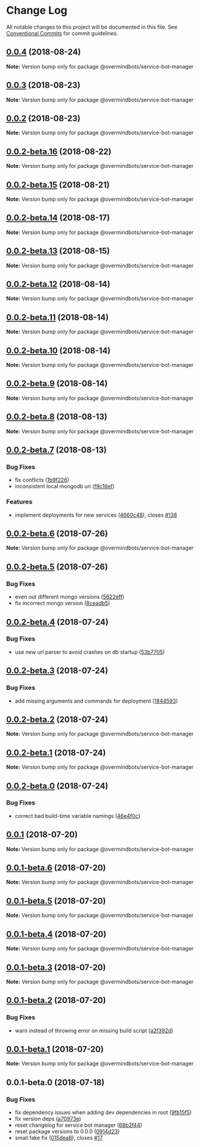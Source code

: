# Change Log

All notable changes to this project will be documented in this file.
See [Conventional Commits](https://conventionalcommits.org) for commit guidelines.

<a name="0.0.4"></a>
## [0.0.4](https://github.com/overmindbots/service-bot-manager/compare/@overmindbots/service-bot-manager@0.0.3-beta.0...@overmindbots/service-bot-manager@0.0.4) (2018-08-24)




**Note:** Version bump only for package @overmindbots/service-bot-manager

<a name="0.0.3"></a>
## [0.0.3](https://github.com/overmindbots/service-bot-manager/compare/@overmindbots/service-bot-manager@0.0.2...@overmindbots/service-bot-manager@0.0.3) (2018-08-23)




**Note:** Version bump only for package @overmindbots/service-bot-manager

<a name="0.0.2"></a>
## [0.0.2](https://github.com/overmindbots/service-bot-manager/compare/@overmindbots/service-bot-manager@0.0.2-beta.16...@overmindbots/service-bot-manager@0.0.2) (2018-08-23)




**Note:** Version bump only for package @overmindbots/service-bot-manager

<a name="0.0.2-beta.16"></a>
## [0.0.2-beta.16](https://github.com/overmindbots/service-bot-manager/compare/@overmindbots/service-bot-manager@0.0.2-beta.15...@overmindbots/service-bot-manager@0.0.2-beta.16) (2018-08-22)




**Note:** Version bump only for package @overmindbots/service-bot-manager

<a name="0.0.2-beta.15"></a>
## [0.0.2-beta.15](https://github.com/overmindbots/service-bot-manager/compare/@overmindbots/service-bot-manager@0.0.2-beta.14...@overmindbots/service-bot-manager@0.0.2-beta.15) (2018-08-21)




**Note:** Version bump only for package @overmindbots/service-bot-manager

<a name="0.0.2-beta.14"></a>
## [0.0.2-beta.14](https://github.com/overmindbots/service-bot-manager/compare/@overmindbots/service-bot-manager@0.0.2-beta.13...@overmindbots/service-bot-manager@0.0.2-beta.14) (2018-08-17)




**Note:** Version bump only for package @overmindbots/service-bot-manager

<a name="0.0.2-beta.13"></a>
## [0.0.2-beta.13](https://github.com/overmindbots/service-bot-manager/compare/@overmindbots/service-bot-manager@0.0.2-beta.12...@overmindbots/service-bot-manager@0.0.2-beta.13) (2018-08-15)




**Note:** Version bump only for package @overmindbots/service-bot-manager

<a name="0.0.2-beta.12"></a>
## [0.0.2-beta.12](https://github.com/overmindbots/service-bot-manager/compare/@overmindbots/service-bot-manager@0.0.2-beta.11...@overmindbots/service-bot-manager@0.0.2-beta.12) (2018-08-14)




**Note:** Version bump only for package @overmindbots/service-bot-manager

<a name="0.0.2-beta.11"></a>
## [0.0.2-beta.11](https://github.com/overmindbots/service-bot-manager/compare/@overmindbots/service-bot-manager@0.0.2-beta.10...@overmindbots/service-bot-manager@0.0.2-beta.11) (2018-08-14)




**Note:** Version bump only for package @overmindbots/service-bot-manager

<a name="0.0.2-beta.10"></a>
## [0.0.2-beta.10](https://github.com/overmindbots/service-bot-manager/compare/@overmindbots/service-bot-manager@0.0.2-beta.9...@overmindbots/service-bot-manager@0.0.2-beta.10) (2018-08-14)




**Note:** Version bump only for package @overmindbots/service-bot-manager

<a name="0.0.2-beta.9"></a>
## [0.0.2-beta.9](https://github.com/overmindbots/service-bot-manager/compare/@overmindbots/service-bot-manager@0.0.2-beta.8...@overmindbots/service-bot-manager@0.0.2-beta.9) (2018-08-14)




**Note:** Version bump only for package @overmindbots/service-bot-manager

<a name="0.0.2-beta.8"></a>
## [0.0.2-beta.8](https://github.com/overmindbots/service-bot-manager/compare/@overmindbots/service-bot-manager@0.0.2-beta.7...@overmindbots/service-bot-manager@0.0.2-beta.8) (2018-08-13)




**Note:** Version bump only for package @overmindbots/service-bot-manager

<a name="0.0.2-beta.7"></a>
## [0.0.2-beta.7](https://github.com/overmindbots/service-bot-manager/compare/@overmindbots/service-bot-manager@0.0.2-beta.6...@overmindbots/service-bot-manager@0.0.2-beta.7) (2018-08-13)


### Bug Fixes

* fix conflicts ([1b9f226](https://github.com/overmindbots/service-bot-manager/commit/1b9f226))
* inconsistent local mongodb uri ([f9c16ef](https://github.com/overmindbots/service-bot-manager/commit/f9c16ef))


### Features

* implement deployments for new services ([4660c48](https://github.com/overmindbots/service-bot-manager/commit/4660c48)), closes [#138](https://github.com/overmindbots/service-bot-manager/issues/138)





<a name="0.0.2-beta.6"></a>
## [0.0.2-beta.6](https://github.com/overmindbots/service-bot-manager/compare/@overmindbots/service-bot-manager@0.0.2-beta.5...@overmindbots/service-bot-manager@0.0.2-beta.6) (2018-07-26)




**Note:** Version bump only for package @overmindbots/service-bot-manager

<a name="0.0.2-beta.5"></a>
## [0.0.2-beta.5](https://github.com/overmindbots/service-bot-manager/compare/@overmindbots/service-bot-manager@0.0.2-beta.4...@overmindbots/service-bot-manager@0.0.2-beta.5) (2018-07-26)


### Bug Fixes

* even out different mongo versions ([5622eff](https://github.com/overmindbots/service-bot-manager/commit/5622eff))
* fix incorrect mongo version ([8ceadb5](https://github.com/overmindbots/service-bot-manager/commit/8ceadb5))




<a name="0.0.2-beta.4"></a>
## [0.0.2-beta.4](https://github.com/overmindbots/service-bot-manager/compare/@overmindbots/service-bot-manager@0.0.2-beta.3...@overmindbots/service-bot-manager@0.0.2-beta.4) (2018-07-24)


### Bug Fixes

* use new url parser to avoid crashes on db startup ([53b7705](https://github.com/overmindbots/service-bot-manager/commit/53b7705))




<a name="0.0.2-beta.3"></a>
## [0.0.2-beta.3](https://github.com/overmindbots/service-bot-manager/compare/@overmindbots/service-bot-manager@0.0.2-beta.2...@overmindbots/service-bot-manager@0.0.2-beta.3) (2018-07-24)


### Bug Fixes

* add missing arguments and commands for deployment ([1844593](https://github.com/overmindbots/service-bot-manager/commit/1844593))




<a name="0.0.2-beta.2"></a>
## [0.0.2-beta.2](https://github.com/overmindbots/service-bot-manager/compare/@overmindbots/service-bot-manager@0.0.2-beta.1...@overmindbots/service-bot-manager@0.0.2-beta.2) (2018-07-24)




**Note:** Version bump only for package @overmindbots/service-bot-manager

<a name="0.0.2-beta.1"></a>
## [0.0.2-beta.1](https://github.com/overmindbots/service-bot-manager/compare/@overmindbots/service-bot-manager@0.0.2-beta.0...@overmindbots/service-bot-manager@0.0.2-beta.1) (2018-07-24)




**Note:** Version bump only for package @overmindbots/service-bot-manager

<a name="0.0.2-beta.0"></a>
## [0.0.2-beta.0](https://github.com/overmindbots/service-bot-manager/compare/@overmindbots/service-bot-manager@0.0.1...@overmindbots/service-bot-manager@0.0.2-beta.0) (2018-07-24)


### Bug Fixes

* correct bad build-time variable namings ([46e4f0c](https://github.com/overmindbots/service-bot-manager/commit/46e4f0c))




<a name="0.0.1"></a>
## [0.0.1](https://github.com/overmindbots/service-bot-manager/compare/@overmindbots/service-bot-manager@0.0.1-beta.6...@overmindbots/service-bot-manager@0.0.1) (2018-07-20)




**Note:** Version bump only for package @overmindbots/service-bot-manager

<a name="0.0.1-beta.6"></a>
## [0.0.1-beta.6](https://github.com/overmindbots/service-bot-manager/compare/@overmindbots/service-bot-manager@0.0.1-beta.5...@overmindbots/service-bot-manager@0.0.1-beta.6) (2018-07-20)




**Note:** Version bump only for package @overmindbots/service-bot-manager

<a name="0.0.1-beta.5"></a>
## [0.0.1-beta.5](https://github.com/overmindbots/service-bot-manager/compare/@overmindbots/service-bot-manager@0.0.1-beta.4...@overmindbots/service-bot-manager@0.0.1-beta.5) (2018-07-20)




**Note:** Version bump only for package @overmindbots/service-bot-manager

<a name="0.0.1-beta.4"></a>
## [0.0.1-beta.4](https://github.com/overmindbots/service-bot-manager/compare/@overmindbots/service-bot-manager@0.0.1-beta.3...@overmindbots/service-bot-manager@0.0.1-beta.4) (2018-07-20)




**Note:** Version bump only for package @overmindbots/service-bot-manager

<a name="0.0.1-beta.3"></a>
## [0.0.1-beta.3](https://github.com/overmindbots/service-bot-manager/compare/@overmindbots/service-bot-manager@0.0.1-beta.2...@overmindbots/service-bot-manager@0.0.1-beta.3) (2018-07-20)




**Note:** Version bump only for package @overmindbots/service-bot-manager

<a name="0.0.1-beta.2"></a>
## [0.0.1-beta.2](https://github.com/overmindbots/service-bot-manager/compare/@overmindbots/service-bot-manager@0.0.1-beta.1...@overmindbots/service-bot-manager@0.0.1-beta.2) (2018-07-20)


### Bug Fixes

* warn instead of throwing error on missing build script ([a2f392d](https://github.com/overmindbots/service-bot-manager/commit/a2f392d))




<a name="0.0.1-beta.1"></a>
## [0.0.1-beta.1](https://github.com/overmindbots/service-bot-manager/compare/@overmindbots/service-bot-manager@0.0.1-beta.0...@overmindbots/service-bot-manager@0.0.1-beta.1) (2018-07-20)




**Note:** Version bump only for package @overmindbots/service-bot-manager

<a name="0.0.1-beta.0"></a>
## 0.0.1-beta.0 (2018-07-18)


### Bug Fixes

* fix dependency issues when adding dev dependencies in root ([9fb15f5](https://github.com/overmindbots/service-bot-manager/commit/9fb15f5))
* fix version deps ([a70973e](https://github.com/overmindbots/service-bot-manager/commit/a70973e))
* reset changelog for service bot manager ([68b2f44](https://github.com/overmindbots/service-bot-manager/commit/68b2f44))
* reset package versions to 0.0.0 ([0914d23](https://github.com/overmindbots/service-bot-manager/commit/0914d23))
* small fake fix ([015dea8](https://github.com/overmindbots/service-bot-manager/commit/015dea8)), closes [#17](https://github.com/overmindbots/service-bot-manager/issues/17)

